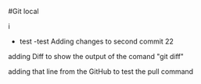#Git local

i
- test 
-test
Adding changes to second commit 22

adding Diff to show the output of the comand "git diff"

adding that line from the GitHub to test the pull command
